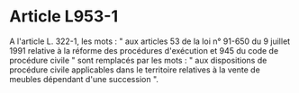 # Article L953-1

A l'article L. 322-1, les mots : " aux articles 53 de la loi n° 91-650 du 9 juillet 1991 relative à la réforme des procédures d'exécution et 945 du code de procédure civile " sont remplacés par les mots : " aux dispositions de procédure civile applicables dans le territoire relatives à la vente de meubles dépendant d'une succession ".
